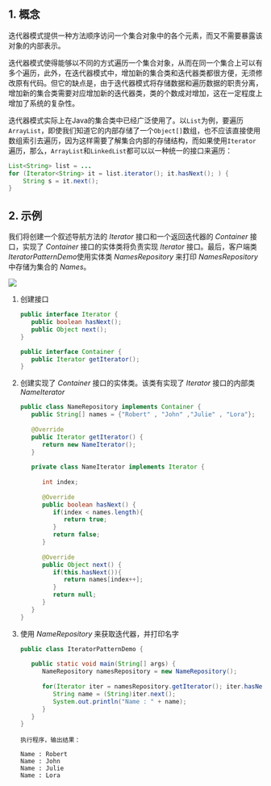 ## 1. 概念

迭代器模式提供一种方法顺序访问一个集合对象中的各个元素，而又不需要暴露该对象的内部表示。

迭代器模式使得能够以不同的方式遍历一个集合对象，从而在同一个集合上可以有多个遍历，此外，在迭代器模式中，增加新的集合类和迭代器类都很方便，无须修改原有代码。但它的缺点是，由于迭代器模式将存储数据和遍历数据的职责分离，增加新的集合类需要对应增加新的迭代器类，类的个数成对增加，这在一定程度上增加了系统的复杂性。

迭代器模式实际上在Java的集合类中已经广泛使用了。以`List`为例，要遍历`ArrayList`，即使我们知道它的内部存储了一个`Object[]`数组，也不应该直接使用数组索引去遍历，因为这样需要了解集合内部的存储结构，而如果使用`Iterator`遍历，那么，`ArrayList`和`LinkedList`都可以以一种统一的接口来遍历：

```java
List<String> list = ...
for (Iterator<String> it = list.iterator(); it.hasNext(); ) {
    String s = it.next();
}
```

## 2. 示例

我们将创建一个叙述导航方法的 *Iterator* 接口和一个返回迭代器的 *Container* 接口，实现了 *Container* 接口的实体类将负责实现 *Iterator* 接口。最后，客户端类*IteratorPatternDemo*使用实体类 *NamesRepository* 来打印 *NamesRepository* 中存储为集合的 *Names*。

![](https://chua-n.gitee.io/blog-images/notebooks/Java/82.jpg)

1. 创建接口

    ```java
    public interface Iterator {
       public boolean hasNext();
       public Object next();
    }
    ```

    ```java
    public interface Container {
       public Iterator getIterator();
    }
    ```

2. 创建实现了 *Container* 接口的实体类。该类有实现了 *Iterator* 接口的内部类 *NameIterator*

    ```java
    public class NameRepository implements Container {
       public String[] names = {"Robert" , "John" ,"Julie" , "Lora"};
     
       @Override
       public Iterator getIterator() {
          return new NameIterator();
       }
     
       private class NameIterator implements Iterator {
     
          int index;
     
          @Override
          public boolean hasNext() {
             if(index < names.length){
                return true;
             }
             return false;
          }
     
          @Override
          public Object next() {
             if(this.hasNext()){
                return names[index++];
             }
             return null;
          }     
       }
    }
    ```

3. 使用 *NameRepository* 来获取迭代器，并打印名字

    ```java
    public class IteratorPatternDemo {
       
       public static void main(String[] args) {
          NameRepository namesRepository = new NameRepository();
     
          for(Iterator iter = namesRepository.getIterator(); iter.hasNext();){
             String name = (String)iter.next();
             System.out.println("Name : " + name);
          }  
       }
    }
    ```

    ```text
    执行程序，输出结果：
    
    Name : Robert
    Name : John
    Name : Julie
    Name : Lora
    ```

